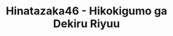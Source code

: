 ---
layout: videojs
title: Hinatazaka46 - Hikokigumo ga Dekiru Riyuu
category: mv
description: >+
    Lyrics: Akimoto Yasushi

    Music: Konetsu Jun
    
    Arrangement: Wakatabe Makoto 
    
    Director: Matsumoto Masashi 
    
    Choreographer: Kinoshita Natsuko 
    
    Planner: Gaikawa Keita
    
    Producer: Hashimoto Hiroto 
    
    Production: AOI Pro.
id: 8HvFaJVZtKWB
lang: en
subtitles: 日向坂46飛行機雲ができる理由.en.vtt
video_url: https://youtu.be/E6EItQRTmAI
thumbnail: https://i.ytimg.com/vi/E6EItQRTmAI/maxresdefault.jpg
upload_date: 2022-04-19
---